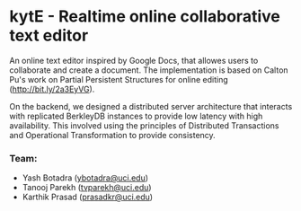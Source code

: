 # kytE - Realtime online collaborative text editor
An online text editor inspired by Google Docs, that allowes users to collaborate and create a document. 
The implementation is based on Calton Pu's work on Partial Persistent Structures for online editing (http://bit.ly/2a3EyVG).

On the backend, we designed a distributed server architecture that interacts with replicated BerkleyDB instances to provide low latency with high availability. This involved using the principles of Distributed Transactions and Operational Transformation to provide consistency.

### Team:
- Yash Botadra   (ybotadra@uci.edu)
- Tanooj Parekh  (tvparekh@uci.edu)
- Karthik Prasad (prasadkr@uci.edu)
